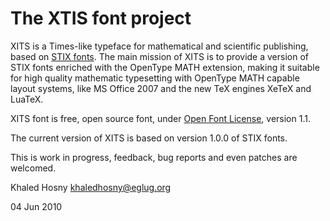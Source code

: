 
The XTIS font project
======================

XITS is a Times-like typeface for mathematical and scientific publishing,
based on [STIX fonts][1]. The main mission of XITS is to provide a
version of STIX fonts enriched with the OpenType MATH extension, making
it suitable for high quality mathematic typesetting with OpenType MATH
capable layout systems, like MS Office 2007 and the new TeX engines
XeTeX and LuaTeX.

XITS font is free, open source font, under [Open Font License][2],
version 1.1.

The current version of XITS is based on version 1.0.0 of STIX fonts.

This is work in progress, feedback, bug reports and even patches are
welcomed.

[1]: http://www.stixfonts.org
[2]: http://scripts.sil.org/OFL

Khaled Hosny
khaledhosny@eglug.org

04 Jun 2010

